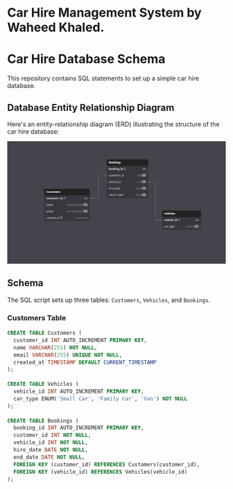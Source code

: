 # Car Hire Management System by Waheed Khaled.

# Car Hire Database Schema

This repository contains SQL statements to set up a simple car hire database.

## Database Entity Relationship Diagram

Here's an entity-relationship diagram (ERD) illustrating the structure of the car hire database:

![ERD](./erd.png)

## Schema

The SQL script sets up three tables: `Customers`, `Vehicles`, and `Bookings`.

### Customers Table

```sql
CREATE TABLE Customers (
  customer_id INT AUTO_INCREMENT PRIMARY KEY,
  name VARCHAR(255) NOT NULL,
  email VARCHAR(255) UNIQUE NOT NULL,
  created_at TIMESTAMP DEFAULT CURRENT_TIMESTAMP
);

CREATE TABLE Vehicles (
  vehicle_id INT AUTO_INCREMENT PRIMARY KEY,
  car_type ENUM('Small Car', 'Family Car', 'Van') NOT NULL
);

CREATE TABLE Bookings (
  booking_id INT AUTO_INCREMENT PRIMARY KEY,
  customer_id INT NOT NULL,
  vehicle_id INT NOT NULL,
  hire_date DATE NOT NULL,
  end_date DATE NOT NULL,
  FOREIGN KEY (customer_id) REFERENCES Customers(customer_id),
  FOREIGN KEY (vehicle_id) REFERENCES Vehicles(vehicle_id)
);
```
